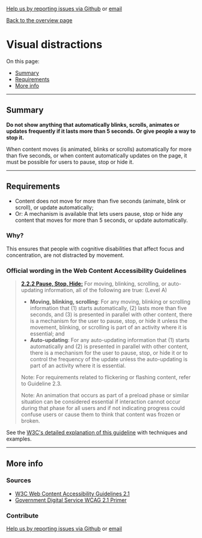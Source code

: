[Help us by reporting issues via Github](https://github.com/theappbusiness/accessibility-guidelines) or [email](mailto:jeanfrancois@theappbusiness.com)

[Back to the overview page](./../README.md)

# Visual distractions

On this page:
* [Summary](#summary)
* [Requirements](#requirements)
* [More info](#more-info)

---

## Summary

**Do not show anything that automatically blinks, scrolls, animates or updates frequently if it lasts more than 5 seconds. Or give people a way to stop it.**

When content moves (is animated, blinks or scrolls) automatically for more than five seconds, or when content automatically updates on the page, it must be possible for users to pause, stop or hide it.

---

## Requirements

* Content does not move for more than five seconds (animate, blink or scroll), or update automatically;
* Or: A mechanism is available that lets users pause, stop or hide any content that moves for more than 5 seconds, or update automatically.

### Why?

This ensures that people with cognitive disabilities that affect focus and concentration, are not distracted by movement.

### Official wording in the Web Content Accessibility Guidelines

> [**2.2.2 Pause, Stop, Hide:**](https://www.w3.org/TR/UNDERSTANDING-WCAG20/time-limits-pause.html) For moving, blinking, scrolling, or auto-updating information, all of the following are true: (Level A)
> 
> * **Moving, blinking, scrolling**: For any moving, blinking or scrolling information that (1) starts automatically, (2) lasts more than five seconds, and (3) is presented in parallel with other content, there is a mechanism for the user to pause, stop, or hide it unless the movement, blinking, or scrolling is part of an activity where it is essential; and
> * **Auto-updating**: For any auto-updating information that (1) starts automatically and (2) is presented in parallel with other content, there is a mechanism for the user to pause, stop, or hide it or to control the frequency of the update unless the auto-updating is part of an activity where it is essential.
> 
> Note: For requirements related to flickering or flashing content, refer to Guideline 2.3.
> 
> Note: An animation that occurs as part of a preload phase or similar situation can be considered essential if interaction cannot occur during that phase for all users and if not indicating progress could confuse users or cause them to think that content was frozen or broken.

See the [W3C's detailed explanation of this guideline](https://www.w3.org/TR/UNDERSTANDING-WCAG20/time-limits-pause.html) with techniques and examples.

---

## More info

### Sources

* [W3C Web Content Accessibility Guidelines 2.1](https://www.w3.org/TR/WCAG21/)
* [Government Digital Service WCAG 2.1 Primer](https://alphagov.github.io/wcag-primer/)

### Contribute

[Help us by reporting issues via Github](https://github.com/theappbusiness/accessibility-guidelines) or [email](mailto:jeanfrancois@theappbusiness.com)